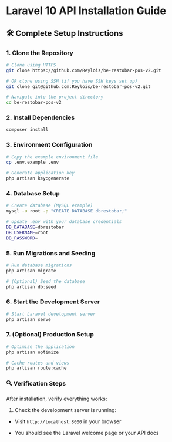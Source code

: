 # Laravel 10 API Installation Guide

## 🛠️ Complete Setup Instructions

### 1. Clone the Repository
```bash
# Clone using HTTPS
git clone https://github.com/Reylois/be-restobar-pos-v2.git

# OR clone using SSH (if you have SSH keys set up)
git clone git@github.com:Reylois/be-restobar-pos-v2.git

# Navigate into the project directory
cd be-restobar-pos-v2
```

### 2. Install Dependencies
```bash
composer install
```

### 3. Environment Configuration
```bash
# Copy the example environment file
cp .env.example .env

# Generate application key
php artisan key:generate
```

### 4. Database Setup
```bash
# Create database (MySQL example)
mysql -u root -p "CREATE DATABASE dbrestobar;"

# Update .env with your database credentials
DB_DATABASE=dbrestobar
DB_USERNAME=root
DB_PASSWORD=
```

### 5. Run Migrations and Seeding
```bash
# Run database migrations
php artisan migrate

# (Optional) Seed the database
php artisan db:seed
```

### 6. Start the Development Server
```bash
# Start Laravel development server
php artisan serve
```

### 7. (Optional) Production Setup
```bash
# Optimize the application
php artisan optimize

# Cache routes and views
php artisan route:cache
```

### 🔍 Verification Steps
After installation, verify everything works:

1. Check the development server is running:

- Visit `http://localhost:8000` in your browser

- You should see the Laravel welcome page or your API docs
